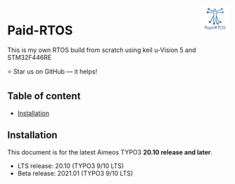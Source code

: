 <a href="https://aimeos.org/">
    <img src="https://github.com/balaji303/Paid-RTOS/blob/master/_layouts/paid.png" alt="Aimeos logo" title="Aimeos" align="right" height="60" />
</a>

# Paid-RTOS
This is my own RTOS build from scratch using keil u-Vision 5
and STM32F446RE

:star: Star us on GitHub — it helps!


## Table of content

- [Installation](#installation)
 

## Installation

This document is for the latest Aimeos TYPO3 **20.10 release and later**.

- LTS release: 20.10 (TYPO3 9/10 LTS)
- Beta release: 2021.01 (TYPO3 9/10 LTS)
